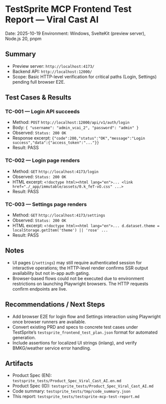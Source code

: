 # TestSprite MCP Frontend Test Report — Viral Cast AI

Date: 2025-10-19
Environment: Windows, SvelteKit (preview server), Node.js 20, pnpm

## Summary
- Preview server: `http://localhost:4173/`
- Backend API: `http://localhost:12000/`
- Scope: Basic HTTP-level verification for critical paths (Login, Settings) pending full browser E2E.

## Test Cases & Results

### TC-001 — Login API succeeds
- Method: `POST` `http://localhost:12000/api/v1/auth/login`
- Body: `{ "username": "admin_vcai_2", "password": "admin" }`
- Observed: `Status: 200 OK`
- Response excerpt: `{"code":200,"status":"OK","message":"Login success","data":{"access_token":"..."}}`
- Result: PASS

### TC-002 — Login page renders
- Method: `GET` `http://localhost:4173/login`
- Observed: `Status: 200 OK`
- HTML excerpt: `<!doctype html><html lang="en">... <link href="./_app/immutable/assets/0.k_feT-vO.css" ...>`
- Result: PASS

### TC-003 — Settings page renders
- Method: `GET` `http://localhost:4173/settings`
- Observed: `Status: 200 OK`
- HTML excerpt: `<!doctype html><html lang="en">... d.dataset.theme = localStorage.getItem('theme') || 'rose' ...`
- Result: PASS

## Notes
- UI pages (`/settings`) may still require authenticated session for interactive operations; the HTTP-level render confirms SSR output availability but not in-app auth gating.
- Browser-based flows could not be executed due to environment restrictions on launching Playwright browsers. The HTTP requests confirm endpoints are live.

## Recommendations / Next Steps
- Add browser E2E for login flow and Settings interaction using Playwright once browser runners are available.
- Convert existing PRD and specs to concrete test cases under TestSprite’s `testsprite_frontend_test_plan.json` format for automated generation.
- Include assertions for localized UI strings (inlang), and verify BMKG/weather service error handling.

## Artifacts
- Product Spec (EN): `testsprite_tests/Product_Spec_Viral_Cast_AI.en.md`
- Product Spec (ID): `testsprite_tests/Product_Spec_Viral_Cast_AI.md`
- Code summary: `testsprite_tests/tmp/code_summary.json`
- This report: `testsprite_tests/testsprite-mcp-test-report.md`